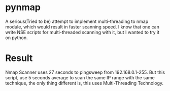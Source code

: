 # pynmap
A serious(Tried to be) attempt to implement multi-threading to nmap module, which would result in faster scanning speed. I know that one can write NSE scripts for multi-threaded scanning with it, but I wanted to try it on python.

Result
======
Nmap Scanner uses 27 seconds to pingsweep from 192.168.0.1-255. But this script, use 5 seconds average to scan the same IP range with the same technique, the only thing different is, this uses Multi-Threading Technology.